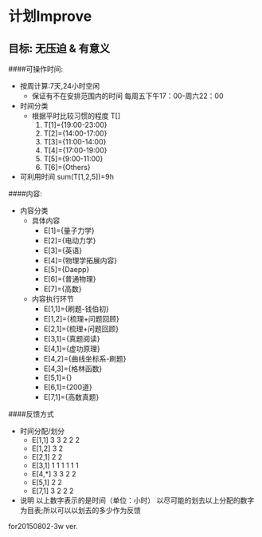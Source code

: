 计划Improve
=
目标: 无压迫 & 有意义
-
####可操作时间:  
* 按周计算:7天,24小时空闲  
  * 保证有不在安排范围内的时间
    每周五下午17：00-周六22：00
* 时间分类
  * 根据平时比较习惯的程度 T[]
    1. T[1]={19:00-23:00}
    2. T[2]={14:00-17:00}
    3. T[3]={11:00-14:00}
    4. T[4]={17:00-19:00}
    5. T[5]={9:00-11:00}
    6. T[6]={Others}
* 可利用时间
  sum(T[1,2,5])=9h

####内容:
* 内容分类
  * 具体内容
    * E[1]={量子力学}
    * E[2]={电动力学}
    * E[3]={英语}
    * E[4]={物理学拓展内容}
    * E[5]={Daepp}
    * E[6]={普通物理}
    * E[7]={高数}
  * 内容执行环节
    * E[1,1]={刷题-钱伯初}
    * E[1,2]={梳理+问题回顾}
    * E[2,1]={梳理+问题回顾}
    * E[3,1]={真题阅读}
    * E[4,1]={虚功原理}
    * E[4,2]={曲线坐标系-刷题}
    * E[4,3]={格林函数}
    * E[5,1]={}
    * E[6,1]={200道}
	* E[7,1]={高数真题}

####反馈方式
* 时间分配/划分
    * E[1,1] 3 3 2 2 2 
    * E[1,2] 3 2
    * E[2,1] 2 2
    * E[3,1] 1 1 1 1 1 1
    * E[4,*] 3 3 2 2
    * E[5,1] 2 2
	* E[7,1] 3 2 2 2
* 说明
	以上数字表示的是时间（单位：小时）
    以尽可能的划去以上分配的数字为目表;所以可以以划去的多少作为反馈
	
for20150802-3w ver.
